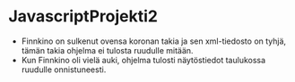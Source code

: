 # JavascriptProjekti2

- Finnkino on sulkenut ovensa koronan takia ja sen xml-tiedosto on tyhjä, tämän takia ohjelma ei tulosta ruudulle mitään. 
- Kun Finnkino oli vielä auki, ohjelma tulosti näytöstiedot taulukossa ruudulle onnistuneesti.
